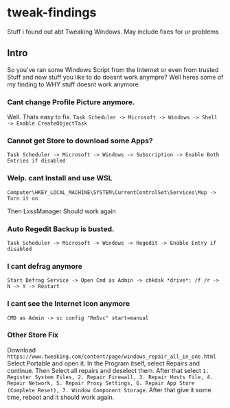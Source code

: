 # tweak-findings
Stuff i found out abt Tweaking Windows. May include fixes for ur problems


## Intro

So you've ran some Windows Script from the Internet or even from trusted Stuff and now stuff you like to do doesnt work anympre?
Well heres some of my finding to WHY stuff doesnt work anymore.


### Cant change Profile Picture anymore.

Well. Thats easy to fix.
``Task Scheduler -> Microsoft -> Windows -> Shell -> Enable CreateObjectTask``

### Cannot get Store to download some Apps?

`Task Scheduler -> Microsoft -> Windows -> Subscription -> Enable Both Entries if disabled`

### Welp. cant Install and use WSL

`Computer\HKEY_LOCAL_MACHINE\SYSTEM\CurrentControlSet\Services\Mup -> Turn it on`

Then LxssManager Should work again

### Auto Regedit Backup is busted.

`Task Scheduler -> Microsoft -> Windows -> Regedit -> Enable Entry if disabled`

### I cant defrag anymore

`Start Defrag Service -> Open Cmd as Admin -> chkdsk *drive*: /f /r -> N -> Y -> Restart`

### I cant see the Internet Icon anymore

`CMD as Admin -> sc config "RmSvc" start=manual`

### Other Store Fix

Download ``https://www.tweaking.com/content/page/windows_repair_all_in_one.html``
Select Portable and open it.
In the Program itself, select Repairs and continue.
Then Select all repairs and deselect them.
After that select 
```1. Register System Files, 2. Repair Firewall, 3. Repair Hosts File, 4. Repair Network, 5. Repair Proxy Settings, 6. Repair App Store (Complete Reset), 7. Window Component Storage```.
After that give it some time, reboot and it should work again.
